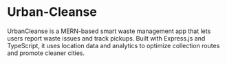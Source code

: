 # Urban-Cleanse

UrbanCleanse is a MERN-based smart waste management app that lets users report waste issues and track pickups. Built with Express.js and TypeScript, it uses location data and analytics to optimize collection routes and promote cleaner cities.
